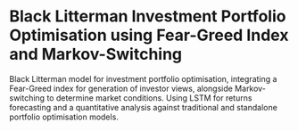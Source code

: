 # Black Litterman Investment Portfolio Optimisation using Fear-Greed Index and Markov-Switching

Black Litterman model for investment portfolio optimisation, integrating a Fear-Greed index for generation of investor views, alongside Markov-switching to determine market conditions. Using LSTM for returns forecasting and a quantitative analysis against traditional and standalone portfolio optimisation models.
